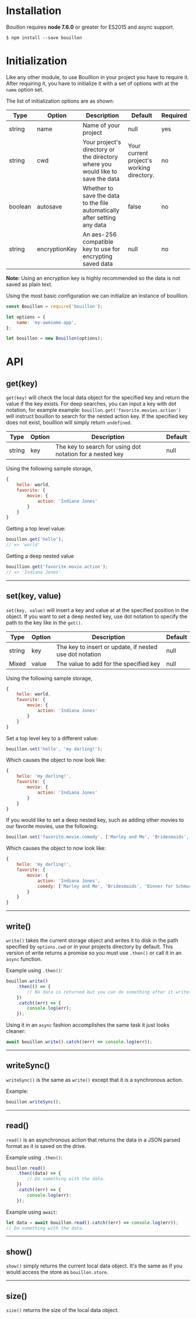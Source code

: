 # Installation

Bouillon requires **node 7.6.0** or greater for ES2015 and async support.

```
$ npm install --save bouillon
```

# Initialization

Like any other module, to use Bouillion in your project you have to require it. After requiring it, you have to initialize it with a set of options with at the `name` option set.

The list of initialization options are as shown:

| Type    | Option        | Description          | Default | Required |
| ------- | ------------- | -------------------- | ------- | -------- |
| string  | name          | Name of your project | null    | yes
| string  | cwd           | Your project's directory or the directory where you would like to save the data | Your current project's working directory. | no |
| boolean | autosave      | Whether to save the data to the file automatically after setting any data | false | no |
| string  | encryptionKey | An aes-256 compatible key to use for encrypting saved data |null | no |

**Note:** Using an encryption key is highly recommended so the data is not saved as plain text.

Using the most basic configuration we can initialize an instance of bouillion.

```js
const Bouillon = require('bouillon');

let options = {
    name: 'my-awesome-app',
};

let bouillon = new Bouillon(options);
```

# API

## **get(key)**

`get(key)` will check the local data object for the specified key and return the value if the key exists. For deep searches, you can input a key with dot notation, for example example: `bouillon.get('favorite.movies.action')` will instruct bouillon to search for the nested action key. If the specified key does not exist, bouillion will simply return `undefined`.

| Type   | Option | Description                                               | Default |
| ------ | ------ | --------------------------------------------------------- | ------ |
| string | key    | The key to search for using dot notation for a nested key | null    |

Using the following sample storage,

```js
{
    hello: world,
    favorite: {
        movie: {
            action: 'Indiana Jones'
        }
    }
}
```
 
 Getting a top level value:

 ```js
 bouillon.get('hello'); 
 // => 'world'
```

Getting a deep nested value

```js
bouillion.get('favorite.movie.action'); 
// => 'Indiana Jones'
```

---

## **set(key, value)**

`set(key, value)` will insert a key and value at at the specified position in the object. If you want to set a deep nested key, use dot notation to specify the path to the key like in the `get()`.

| Type   | Option | Description                                               | Default |
| ------ | ------ | --------------------------------------------------------- | ------ |
| string | key    | The key to insert or update, if nested use dot notation | null    |
| Mixed  | value  | The value to add for the specified key                  | null

Using the following sample storage,

```js
{
    hello: world,
    favorite: {
        movie: {
            action: 'Indiana Jones'
        }
    }
}
```
 
Set a top level key to a different value:

 ```js
 bouillon.set('hello', 'my darling!');
```

Which causes the object to now look like:

```js
{
    hello: 'my darling!',
    favorite: {
        movie: {
            action: 'Indiana Jones'
        }
    }
}
```

If you would like to set a deep nested key, such as adding other movies to our favorite movies, use the following:

```js
bouillon.set('favorite.movie.comedy', ['Marley and Me', 'Bridesmaids', 'Dinner for Schmucks']);
```

Which causes the object to now look like:

```js
{
    hello: 'my darling!',
    favorite: {
        movie: {
            action: 'Indiana Jones',
            comedy: ['Marley and Me', 'Bridesmaids', 'Dinner for Schmucks']
        }
    }
}
```

---

## **write()**

`write()` takes the current storage object and writes it to disk in the path specified by `options.cwd` or in your projects directory by default. This version of write returns a promise so you must use `.then()` or call it in an `async` function.

Example using `.then()`:

```js
bouillon.write()
    .then(() => {
        // No data is returned but you can do something after it writes if you please.
    })
    .catch((err) => {
        console.log(err);
    });
```

Using it in an `async` fashion accomplishes the same task it just looks cleaner:

```js
await bouillon.write().catch((err) => console.log(err));
```

---

## **writeSync()**

`writeSync()` is the same as `write()` except that it is a synchronous action.

Example:

```js
bouillon.writeSync();
```

---

## **read()**

`read()` is an asynchronous action that returns the data in a JSON parsed format as it is saved on the drive.

Example using `.then()`:

```js
bouillon.read()
    .then((data) => {
        // Do something with the data.
    })
    .catch((err) => {
        console.log(err):
    });
```

Example using `await`:

```js
let data = await bouillon.read().catch((err) => console.log(err));
// Do something with the data.
```

---

## **show()**

`show()` simply returns the current local data object. It's the same as if you would access the store as `bouillon.store`.

---

## **size()**

`size()` returns the size of the local data object.